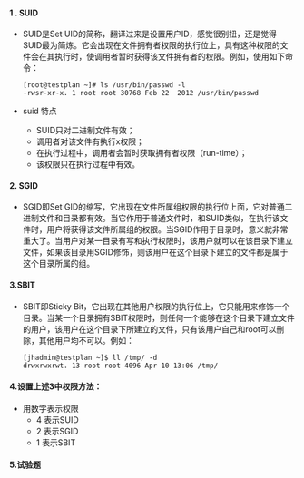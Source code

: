 #### 1 . SUID
*  SUID是Set UID的简称，翻译过来是设置用户ID，感觉很别扭，还是觉得SUID最为简炼。它会出现在文件拥有者权限的执行位上，具有这种权限的文件会在其执行时，使调用者暂时获得该文件拥有者的权限。例如，使用如下命令：
    ```
    [root@testplan ~]# ls /usr/bin/passwd -l
    -rwsr-xr-x. 1 root root 30768 Feb 22  2012 /usr/bin/passwd
    
    ```

* suid 特点
    * SUID只对二进制文件有效；
    * 调用者对该文件有执行x权限；
    * 在执行过程中，调用者会暂时获取拥有者权限（run-time）；
    * 该权限只在执行过程中有效。
    
#### 2. SGID
* SGID即Set GID的缩写，它出现在文件所属组权限的执行位上面，它对普通二进制文件和目录都有效。当它作用于普通文件时，和SUID类似，在执行该文件时，用户将获得该文件所属组的权限。当SGID作用于目录时，意义就非常重大了。当用户对某一目录有写和执行权限时，该用户就可以在该目录下建立文件，如果该目录用SGID修饰，则该用户在这个目录下建立的文件都是属于这个目录所属的组。

#### 3.SBIT
*   SBIT即Sticky Bit，它出现在其他用户权限的执行位上，它只能用来修饰一个目录。当某一个目录拥有SBIT权限时，则任何一个能够在这个目录下建立文件的用户，该用户在这个目录下所建立的文件，只有该用户自己和root可以删除，其他用户均不可以。例如：
    ```
    [jhadmin@testplan ~]$ ll /tmp/ -d
    drwxrwxrwt. 13 root root 4096 Apr 10 13:06 /tmp/
    
    ```
#### 4.设置上述3中权限方法：

* 用数字表示权限
    * 4 表示SUID
    * 2 表示SGID
    * 1 表示SBIT
    
#### 5.试验题
